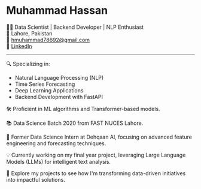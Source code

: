 # Muhammad Hassan

👨‍💻 Data Scientist | Backend Developer | NLP Enthusiast  
📍 Lahore, Pakistan  
📧 hmuhammad78692@gmail.com  
💼 [LinkedIn](www.linkedin.com/in/muhammad-hassan-aa9aba219)

---

🔍 Specializing in:
- Natural Language Processing (NLP)
- Time Series Forecasting
- Deep Learning Applications
- Backend Development with FastAPI

🛠️ Proficient in ML algorithms and Transformer-based models.  

📚 Data Science Batch 2020 from FAST NUCES Lahore.  

💼 Former Data Science Intern at Dehqaan AI, focusing on advanced feature engineering and forecasting techniques.  

💡 Currently working on my final year project, leveraging Large Language Models (LLMs) for intelligent text analysis. 

🔗 Explore my projects to see how I'm transforming data-driven initiatives into impactful solutions.
